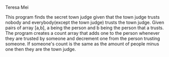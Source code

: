 Teresa Mei

This program finds the secret town judge given that the town judge trusts nobody and everybody(except the town judge) trusts the town judge. Given pairs of array [a,b], a being the person and b being the person that a trusts. The program creates a count array that adds one to the person whenever they are trusted by someone and decrement one from the person trusting someone. If someone's count is the same as the amount of people minus one then they are the town judge.
